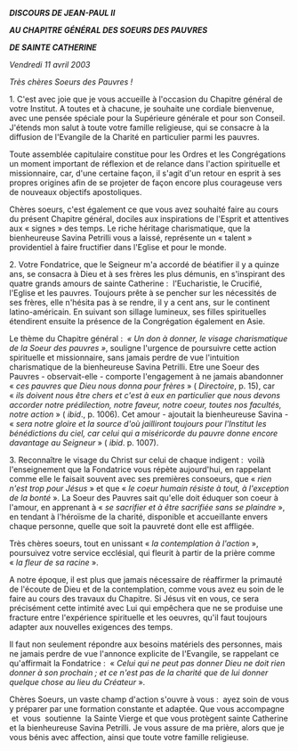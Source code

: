 ***DISCOURS DE JEAN-PAUL II***

***AU CHAPITRE GÉNÉRAL DES SOEURS DES PAUVRES***

***DE SAINTE CATHERINE***

*Vendredi 11 avril 2003*

*Très chères Soeurs des Pauvres !*

1. C'est avec joie que je vous accueille à l'occasion du Chapitre général de votre Institut. A toutes et à chacune, je souhaite une cordiale bienvenue, avec une pensée spéciale pour la Supérieure générale et pour son Conseil. J'étends mon salut à toute votre famille religieuse, qui se consacre à la diffusion de l'Evangile de la Charité en particulier parmi les pauvres.

Toute assemblée capitulaire constitue pour les Ordres et les Congrégations un moment important de réflexion et de relance dans l'action spirituelle et missionnaire, car, d'une certaine façon, il s'agit d'un retour en esprit à ses propres origines afin de se projeter de façon encore plus courageuse vers de nouveaux objectifs apostoliques.

Chères soeurs, c'est également ce que vous avez souhaité faire au cours du présent Chapitre général, dociles aux inspirations de l'Esprit et attentives aux « signes » des temps. Le riche héritage charismatique, que la bienheureuse Savina Petrilli vous a laissé, représente un « talent » providentiel à faire fructifier dans l'Eglise et pour le monde.

2. Votre Fondatrice, que le Seigneur m'a accordé de béatifier il y a quinze ans, se consacra à Dieu et à ses frères les plus démunis, en s'inspirant des quatre grands amours de sainte Catherine :  l'Eucharistie, le Crucifié, l'Eglise et les pauvres. Toujours prête à se pencher sur les nécessités de ses frères, elle n'hésita pas à se rendre, il y a cent ans, sur le continent latino-américain. En suivant son sillage lumineux, ses filles spirituelles étendirent ensuite la présence de la Congrégation également en Asie.

Le thème du Chapitre général :  *« *Un don à donner, le visage charismatique de la Soeur des pauvres* »*, souligne l'urgence de poursuivre cette action spirituelle et missionnaire, sans jamais perdre de vue l'intuition charismatique de la bienheureuse Savina Petrilli. Etre une Soeur des Pauvres - observait-elle - comporte l'engagement à ne jamais abandonner « *ces pauvres que Dieu nous donna pour frères* » ( *Directoire*, p. 15), car « *ils doivent nous être chers et c'est à eux en particulier que nous devons accorder notre prédilection, notre faveur, notre coeur, toutes nos facultés, notre action* » ( *ibid*., p. 1006). Cet amour - ajoutait la bienheureuse Savina - « *sera notre gloire et la source d'où jailliront toujours pour l'Institut les bénédictions du ciel, car celui qui a miséricorde du pauvre donne encore davantage au Seigneur* » ( *ibid*. p. 1007).

3. Reconnaître le visage du Christ sur celui de chaque indigent :  voilà l'enseignement que la Fondatrice vous répète aujourd'hui, en rappelant comme elle le faisait souvent avec ses premières consoeurs, que « *rien n'est trop pour Jésus* » et que « *le coeur humain résiste à tout, à l'exception de la bonté* ». La Soeur des Pauvres sait qu'elle doit éduquer son coeur à l'amour, en apprenant à « *se sacrifier et à être sacrifiée sans se plaindre* », en tendant à l'héroïsme de la charité, disponible et accueillante envers chaque personne, quelle que soit la pauvreté dont elle est affligée.

Très chères soeurs, tout en unissant « *la contemplation à l'action* », poursuivez votre service ecclésial, qui fleurit à partir de la prière comme « *la fleur de sa racine* ».

A notre époque, il est plus que jamais nécessaire de réaffirmer la primauté de l'écoute de Dieu et de la contemplation, comme vous avez eu soin de le faire au cours des travaux du Chapitre. Si Jésus vit en vous, ce sera précisément cette intimité avec Lui qui empêchera que ne se produise une fracture entre l'expérience spirituelle et les oeuvres, qu'il faut toujours adapter aux nouvelles exigences des temps.

Il faut non seulement répondre aux besoins matériels des personnes, mais ne jamais perdre de vue l'annonce explicite de l'Evangile, se rappelant ce qu'affirmait la Fondatrice :  « *Celui qui ne peut pas donner Dieu ne doit rien donner à son prochain ; et ce n'est pas de la charité que de lui donner quelque chose au lieu du Créateur* ».

Chères Soeurs, un vaste champ d'action s'ouvre à vous :  ayez soin de vous y préparer par une formation constante et adaptée. Que vous accompagne  et  vous  soutienne  la Sainte Vierge et que vous protègent sainte Catherine et la bienheureuse Savina Petrilli. Je vous assure de ma prière, alors que je vous bénis avec affection, ainsi que toute votre famille religieuse.